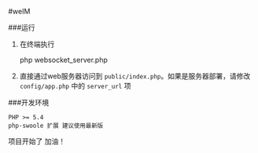 #weIM

###运行
1. 在终端执行 

    php websocket_server.php
    
2. 直接通过web服务器访问到 `public/index.php`。如果是服务器部署，请修改 `config/app.php` 中的 `server_url` 项


###开发环境

    PHP >= 5.4
    php-swoole 扩展 建议使用最新版
    
项目开始了 加油！
